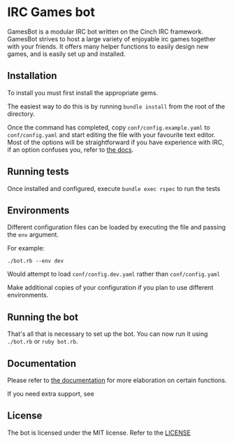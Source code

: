 IRC Games bot
=============

GamesBot is a modular IRC bot written on the Cinch IRC framework. GamesBot strives to host a large variety of enjoyable
irc games together with your friends. It offers many helper functions to easily design new games, and is easily set up and installed.

## Installation

To install you must first install the appropriate gems.

The easiest way to do this is by running `bundle install` from the root of the directory.

Once the command has completed, copy `conf/config.example.yaml` to `conf/config.yaml` and start editing the file with your favourite text editor.
Most of the options will be straightforward if you have experience with IRC, if an option confuses you, refer to [the docs](docs/configuration.md).

## Running tests

Once installed and configured, execute `bundle exec rspec` to run the tests

## Environments

Different configuration files can be loaded by executing the file and passing the `env` argument.

For example:
```
./bot.rb --env dev
```

Would attempt to load `conf/config.dev.yaml` rather than `conf/config.yaml`

Make additional copies of your configuration if you plan to use different environments.

## Running the bot

That's all that is necessary to set up the bot. You can now run it using `./bot.rb` or `ruby bot.rb`.

## Documentation

Please refer to [the documentation](docs) for more elaboration on certain functions.

If you need extra support, see

## License

The bot is licensed under the MIT license. Refer to the [LICENSE](LICENSE)